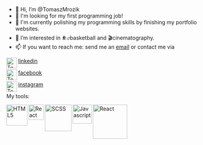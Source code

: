 - 👋 Hi, I’m @TomaszMrozik
- 💼 I'm looking for my first programming job!
- 🌱 I'm currently polishing my programming skills by finishing my portfolio websites.
- 👀 I’m interested in ⛹️‍♂️basketball and 🎬cinematography.
- 📫 If you want to reach me: send me an [email] or contact me via

<img align="left" alt="Tomasz Mrozik | LinkedIn" width="28px" src="https://cdn.jsdelivr.net/npm/simple-icons@v3/icons/linkedin.svg" /> [linkedin]


<img align="left" alt="Tomasz Mrozik | Facebook" width="28px" src="https://cdn.jsdelivr.net/npm/simple-icons@3.13.0/icons/facebook.svg" /> [facebook]


<img align="left" alt="Tomasz Mrozik | Instagram" width="28px" src="https://cdn.jsdelivr.net/npm/simple-icons@3.13.0/icons/instagram.svg" /> [instagram]



My tools:


<img align="left" alt="HTML5" width="55px" src="https://upload.wikimedia.org/wikipedia/commons/6/61/HTML5_logo_and_wordmark.svg" />
<img align="left" alt="React" width="40px" src="https://upload.wikimedia.org/wikipedia/commons/d/d5/CSS3_logo_and_wordmark.svg" />
<img align="left" alt="SCSS" width="70px" src="https://upload.wikimedia.org/wikipedia/commons/9/96/Sass_Logo_Color.svg" />
<img align="left" alt="Javascript" width="50px" src="https://upload.wikimedia.org/wikipedia/commons/9/99/Unofficial_JavaScript_logo_2.svg" />
<img align="left" alt="React" width="90px" src="https://upload.wikimedia.org/wikipedia/commons/a/a7/React-icon.svg" />

<!---
TomaszMrozik/TomaszMrozik is a ✨ special ✨ repository because its `README.md` (this file) appears on your GitHub profile.
You can click the Preview link to take a look at your changes.
--->
[linkedin]: https://www.linkedin.com/in/i-am-tomasz-mrozik/
[Coderslab]: https://coderslab.pl/pl/
[email]: tomaszmrozik2000@gmail.com
[facebook]: https://www.facebook.com/Ja2000Tomek
[instagram]: https://www.instagram.com/tomasz_mrozik/
